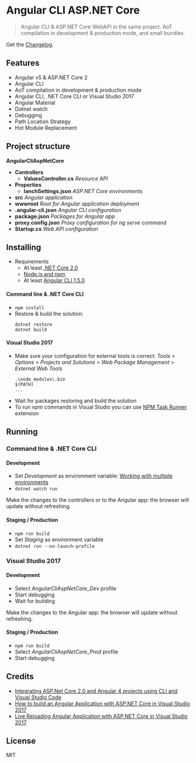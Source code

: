 # Angular CLI ASP.NET Core

> Angular CLI & ASP.NET Core WebAPI in the same project. AoT compilation in development & production mode, and small bundles.

Get the [Changelog](https://github.com/robisim74/AngularCliAspNetCore/blob/master/CHANGELOG.md).

## Features
- Angular v5 & ASP.NET Core 2
- Angular CLI
- AoT compilation in development & production mode
- Angular CLI, .NET Core CLI or Visual Studio 2017
- Angular Material
- Dotnet watch
- Debugging
- Path Location Strategy
- Hot Module Replacement

## Project structure
**AngularCliAspNetCore**
- **Controllers**
	- **ValuesController.cs** _Resource API_
- **Properties**
	- **lanchSettings.json** _ASP.NET Core environments_
- **src** _Angular application_
- **wwwroot** _Root for Angular application deployment_
- **.angular-cli.json** _Angular CLI configuration_
- **package.json** _Packages for Angular app_
- **proxy.config.json** _Proxy configuration for ng serve command_
- **Startup.cs** _Web API configuration_

## Installing
- Requirements
	- At least [.NET Core 2.0](https://www.microsoft.com/net/download/core)
	- [Node.js and npm](https://docs.npmjs.com/getting-started/installing-node)
    - At least [Angular CLI 1.5.0](https://github.com/angular/angular-cli)

#### Command line & .NET Core CLI
- `npm install`
- Restore & build the solution:
	```Shell
	dotnet restore
	dotnet build
	```
#### Visual Studio 2017
- Make sure your configuration for external tools is correct:
	_Tools_ > _Options_ > _Projects and Solutions_ > _Web Package Management_ > _External Web Tools_
	```
	.\node_modules\.bin
	$(PATH)
	...
	```
- Wait for packages restoring and build the solution
- To run _npm_ commands in Visual Studio you can use [NPM Task Runner](https://marketplace.visualstudio.com/items?itemName=MadsKristensen.NPMTaskRunner) extension

## Running

### Command line & .NET Core CLI

#### Development
- Set _Development_ as environment variable: [Working with multiple environments](https://docs.microsoft.com/en-us/aspnet/core/fundamentals/environments)
- `dotnet watch run`

Make the changes to the controllers or to the Angular app: the browser will update without refreshing.

#### Staging / Production
- `npm run build`
- Set _Staging_ as environment variable
- `dotnet run --no-launch-profile`

### Visual Studio 2017

#### Development
- Select _AngularCliAspNetCore_Dev_ profile
- Start debugging
- Wait for building

Make the changes to the Angular app: the browser will update without refreshing.

#### Staging / Production
- `npm run build`
- Select _AngularCliAspNetCore_Prod_ profile
- Start debugging

## Credits
- [Integrating ASP.Net Core 2.0 and Angular 4 projects using CLI and Visual Studio Code](https://www.codeproject.com/Articles/1206306/Integrating-ASP-Net-Core-and-Angular-project)
- [How to build an Angular Application with ASP.NET Core in Visual Studio 2017](https://medium.com/@levifuller/building-an-angular-application-with-asp-net-core-in-visual-studio-2017-visualized-f4b163830eaa)
- [Live Reloading Angular Application with ASP.NET Core in Visual Studio 2017](https://medium.com/@faisalmuhammad/live-reloading-angular-application-with-asp-net-core-in-visual-studio-2017-957619f31008)

## License
MIT

